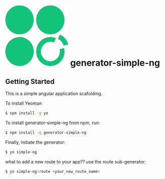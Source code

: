 # ![logo](logo.jpg) generator-simple-ng


## Getting Started

This is a simple angular application scafolding. 

To install Yeoman
```bash
$ npm install -g yo
```

To install generator-simple-ng from npm, run:

```bash
$ npm install -g generator-simple-ng
```

Finally, initiate the generator:

```bash
$ yo simple-ng
```

what to add a new route to your app?? use the route sub-generator:

```bash
$ yo simple-ng:route <your_new_route_name>
```
